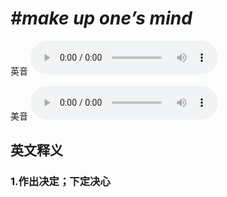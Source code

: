 # ***\#make up one’s mind*** 
英音
<audio src="./media/make up one’s mind1_AAC.aac" controls="controls"></audio>

美音
<audio src="./media/make up one’s mind2_AAC.aac" controls="controls"></audio>



  

英文释义
---
### 1.**作出决定；下定决心**  


